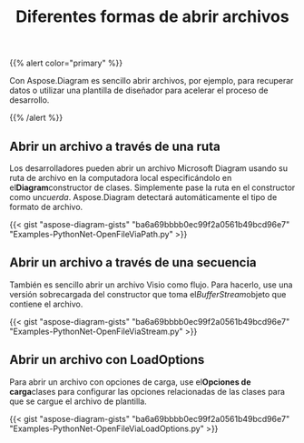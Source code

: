 ﻿---
title: Diferentes formas de abrir archivos
type: docs
weight: 10
url: /es/python-net/different-ways-to-open-files/
---
{{% alert color="primary" %}}

Con Aspose.Diagram es sencillo abrir archivos, por ejemplo, para recuperar datos o utilizar una plantilla de diseñador para acelerar el proceso de desarrollo.

{{% /alert %}}

## **Abrir un archivo a través de una ruta**

 Los desarrolladores pueden abrir un archivo Microsoft Diagram usando su ruta de archivo en la computadora local especificándolo en el**Diagram**constructor de clases. Simplemente pase la ruta en el constructor como un*cuerda*. Aspose.Diagram detectará automáticamente el tipo de formato de archivo.

{{< gist "aspose-diagram-gists" "ba6a69bbbb0ec99f2a0561b49bcd96e7" "Examples-PythonNet-OpenFileViaPath.py" >}}

## **Abrir un archivo a través de una secuencia**

 También es sencillo abrir un archivo Visio como flujo. Para hacerlo, use una versión sobrecargada del constructor que toma el*BufferStream*objeto que contiene el archivo.

{{< gist "aspose-diagram-gists" "ba6a69bbbb0ec99f2a0561b49bcd96e7" "Examples-PythonNet-OpenFileViaStream.py" >}}

## **Abrir un archivo con LoadOptions**

 Para abrir un archivo con opciones de carga, use el**Opciones de carga**clases para configurar las opciones relacionadas de las clases para que se cargue el archivo de plantilla.

{{< gist "aspose-diagram-gists" "ba6a69bbbb0ec99f2a0561b49bcd96e7" "Examples-PythonNet-OpenFileViaLoadOptions.py" >}}

